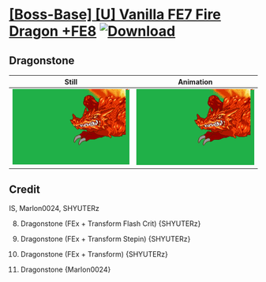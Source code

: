 # [\[Boss-Base\] \[U\] Vanilla FE7 Fire Dragon +FE8](./) [![Download](https://img.shields.io/badge/Download--red?style=social&logo=github)](https://minhaskamal.github.io/DownGit/#/home?url=https://github.com/Klokinator/FE-Repo/tree/main/Battle%20Animations%2FMonsters%20-%20Dragons%20and%20Special%2F%5BBoss-Base%5D%20%5BU%5D%20Vanilla%20FE7%20Fire%20Dragon%20%2BFE8%2F8.%20Dragonstone%20(Transform))

## Dragonstone

| Still | Animation |
| :---: | :-------: |
| ![Dragonstone still](./Dragonstone_000.png) | ![Dragonstone](./Dragonstone.gif) |

## Credit

IS, Marlon0024, SHYUTERz

8. Dragonstone (FEx + Transform Flash Crit) {SHYUTERz}

8. Dragonstone (FEx + Transform Stepin) {SHYUTERz}

8. Dragonstone (FEx + Transform) {SHYUTERz}

8. Dragonstone {Marlon0024}
